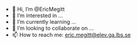 - 👋 Hi, I’m @EricMegitt
- 👀 I’m interested in ...
- 🌱 I’m currently learning ...
- 💞️ I’m looking to collaborate on ...
- 📫 How to reach me: eric.megitt@elev.ga.lbs.se

<!---
EricMegitt/EricMegitt is a ✨ special ✨ repository because its `README.md` (this file) appears on your GitHub profile.
You can click the Preview link to take a look at your changes.
--->
